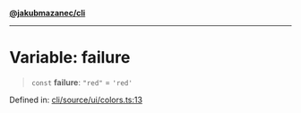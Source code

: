 [**@jakubmazanec/cli**](../../../README.md)

---

# Variable: failure

> `const` **failure**: `"red"` = `'red'`

Defined in:
[cli/source/ui/colors.ts:13](https://github.com/jakubmazanec/tools/blob/7c5f40d811171692b72a47160bc33d644201b16a/packages/cli/source/ui/colors.ts#L13)
